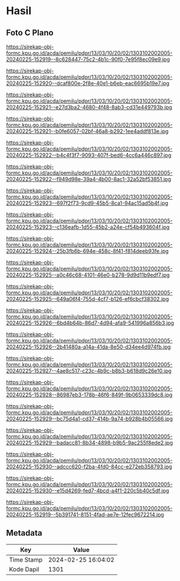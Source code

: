 # Hasil

## Foto C Plano

https://sirekap-obj-formc.kpu.go.id/acda/pemilu/pdpr/13/03/10/20/02/1303102002005-20240225-152919--8c628447-75c2-4b1c-90f0-7e95f8ec09e9.jpg

https://sirekap-obj-formc.kpu.go.id/acda/pemilu/pdpr/13/03/10/20/02/1303102002005-20240225-152920--dcaf800e-2f8e-40e1-b6eb-eac6695b19e7.jpg

https://sirekap-obj-formc.kpu.go.id/acda/pemilu/pdpr/13/03/10/20/02/1303102002005-20240225-152921--e27d3ba2-4680-4f48-8ab3-cd31e449793b.jpg

https://sirekap-obj-formc.kpu.go.id/acda/pemilu/pdpr/13/03/10/20/02/1303102002005-20240225-152921--b0fe6057-02bf-46a8-b292-1ee4addf813e.jpg

https://sirekap-obj-formc.kpu.go.id/acda/pemilu/pdpr/13/03/10/20/02/1303102002005-20240225-152922--b4c4f3f7-9093-407f-bed6-4cc6a446c897.jpg

https://sirekap-obj-formc.kpu.go.id/acda/pemilu/pdpr/13/03/10/20/02/1303102002005-20240225-152922--f949d98e-39a4-4b00-8ac1-32a52bf53851.jpg

https://sirekap-obj-formc.kpu.go.id/acda/pemilu/pdpr/13/03/10/20/02/1303102002005-20240225-152923--697f2f73-9cd9-45b5-8ca1-94ac15ad5b4f.jpg

https://sirekap-obj-formc.kpu.go.id/acda/pemilu/pdpr/13/03/10/20/02/1303102002005-20240225-152923--c136eafb-1d55-45b2-a24e-cf54b493604f.jpg

https://sirekap-obj-formc.kpu.go.id/acda/pemilu/pdpr/13/03/10/20/02/1303102002005-20240225-152924--25b3fb6b-694e-458c-8f41-f814deeb93fe.jpg

https://sirekap-obj-formc.kpu.go.id/acda/pemilu/pdpr/13/03/10/20/02/1303102002005-20240225-152925--a0c46c68-4101-46e0-b278-9d9d11b9edf7.jpg

https://sirekap-obj-formc.kpu.go.id/acda/pemilu/pdpr/13/03/10/20/02/1303102002005-20240225-152925--649a06f4-755d-4cf7-b126-ef6cbcf38302.jpg

https://sirekap-obj-formc.kpu.go.id/acda/pemilu/pdpr/13/03/10/20/02/1303102002005-20240225-152926--6bd4b64b-86d7-4d94-afa9-541996a856b3.jpg

https://sirekap-obj-formc.kpu.go.id/acda/pemilu/pdpr/13/03/10/20/02/1303102002005-20240225-152926--2b41480a-a14a-41da-8e50-d34ee4d974fb.jpg

https://sirekap-obj-formc.kpu.go.id/acda/pemilu/pdpr/13/03/10/20/02/1303102002005-20240225-152927--4ae8c517-c23c-4b9c-b8b3-b618d9c26e10.jpg

https://sirekap-obj-formc.kpu.go.id/acda/pemilu/pdpr/13/03/10/20/02/1303102002005-20240225-152928--86987eb3-178b-46f6-849f-9b0653339dc8.jpg

https://sirekap-obj-formc.kpu.go.id/acda/pemilu/pdpr/13/03/10/20/02/1303102002005-20240225-152929--bc75d4a1-cd37-414b-9a74-b928b4b05566.jpg

https://sirekap-obj-formc.kpu.go.id/acda/pemilu/pdpr/13/03/10/20/02/1303102002005-20240225-152929--badacc81-8b34-4898-b9b5-9ac255f8ede2.jpg

https://sirekap-obj-formc.kpu.go.id/acda/pemilu/pdpr/13/03/10/20/02/1303102002005-20240225-152930--adccc620-f2ba-4fd0-84cc-e272eb358793.jpg

https://sirekap-obj-formc.kpu.go.id/acda/pemilu/pdpr/13/03/10/20/02/1303102002005-20240225-152930--e15d4269-fed7-4bcd-a4f1-220c5b40c5df.jpg

https://sirekap-obj-formc.kpu.go.id/acda/pemilu/pdpr/13/03/10/20/02/1303102002005-20240225-152919--5b391741-8151-4fad-ae7e-12fec9672214.jpg


## Metadata

| Key        | Value               |
| ---------- | ------------------- |
| Time Stamp | 2024-02-25 16:04:02 |
| Kode Dapil | 1301                |



